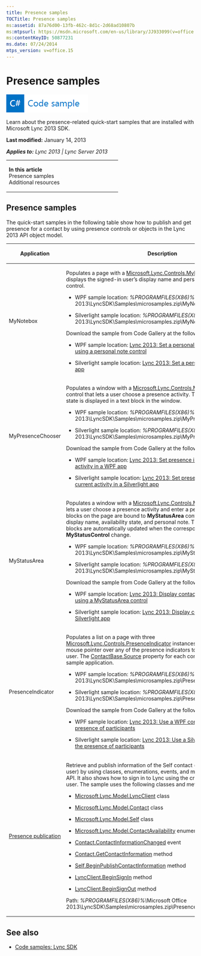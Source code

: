 ```yaml
---
title: Presence samples
TOCTitle: Presence samples
ms:assetid: 87a76d00-13fb-462c-8d1c-2d68ad10807b
ms:mtpsurl: https://msdn.microsoft.com/en-us/library/JJ933099(v=office.15)
ms:contentKeyID: 50877231
ms.date: 07/24/2014
mtps_version: v=office.15
---
```


# Presence samples

![Code sample topic](images/JJ937254.mod_icon_codesample_long(Office.15).png "Code sample topic")

Learn about the presence-related quick-start samples that are installed with Microsoft Lync 2013 SDK.

**Last modified:** January 14, 2013

***Applies to:** Lync 2013 | Lync Server 2013*

<table>
<colgroup>
<col style="width: 50%" />
<col style="width: 50%" />
</colgroup>
<tbody>
<tr class="odd">
<td><p><strong>In this article</strong><br />
Presence samples<br />
Additional resources</p></td>
<td><p></p></td>
</tr>
</tbody>
</table>

## Presence samples

The quick-start samples in the following table show how to publish and get presence for a contact by using presence controls or objects in the Lync 2013 API object model.

<table>
<colgroup>
<col style="width: 50%" />
<col style="width: 50%" />
</colgroup>
<thead>
<tr class="header">
<th><p>Application</p></th>
<th><p>Description</p></th>
</tr>
</thead>
<tbody>
<tr class="odd">
<td><p>MyNotebox</p></td>
<td><p>Populates a page with a <a href="https://msdn.microsoft.com/en-us/library/hh346137(v=office.15)">Microsoft.Lync.Controls.MyNoteBox</a> control and displays the signed-in user’s display name and personal note in a text entry control.</p>
<ul>
<li><p>WPF sample location: <em>%PROGRAMFILES(X86)%</em>\Microsoft Office 2013\LyncSDK\Samples\microsamples.zip\MyNoteBoxDesktop</p></li>
<li><p>Silverlight sample location: <em>%PROGRAMFILES(X86)%</em>\Microsoft Office 2013\LyncSDK\Samples\microsamples.zip\MyNoteBoxSilverlight</p></li>
</ul>
<p>Download the sample from Code Gallery at the following locations:</p>
<ul>
<li><p>WPF sample location: <a href="http://code.msdn.microsoft.com/lync-2013-set-a-personal-193337c9">Lync 2013: Set a personal note in a WPF app by using a personal note control</a></p></li>
<li><p>Silverlight sample location: <a href="http://code.msdn.microsoft.com/lync-2013-set-a-personal-e1a0899f">Lync 2013: Set a personal note in a Silverlight app</a></p></li>
</ul></td>
</tr>
<tr class="even">
<td><p>MyPresenceChooser</p></td>
<td><p>Populates a window with a <a href="https://msdn.microsoft.com/en-us/library/hh379434(v=office.15)">Microsoft.Lync.Controls.MyPresenceChooser</a> control that lets a user choose a presence activity. The resulting availability state is displayed in a text block in the window.</p>
<ul>
<li><p>WPF sample location: <em>%PROGRAMFILES(X86)%</em>\Microsoft Office 2013\LyncSDK\Samples\microsamples.zip\MyPresenceChooserDesktop</p></li>
<li><p>Silverlight sample location: <em>%PROGRAMFILES(X86)%</em>\Microsoft Office 2013\LyncSDK\Samples\microsamples.zip\MyPresenceChooserSilverlight</p></li>
</ul>
<p>Download the sample from Code Gallery at the following locations:</p>
<ul>
<li><p>WPF sample location: <a href="http://code.msdn.microsoft.com/lync-2013-set-presence-6ed5f212">Lync 2013: Set presence indicator and view current activity in a WPF app</a></p></li>
<li><p>Silverlight sample location: <a href="http://code.msdn.microsoft.com/lync-2013-set-presence-5a7b7727">Lync 2013: Set presence indicator and view current activity in a Silverlight app</a></p></li>
</ul></td>
</tr>
<tr class="odd">
<td><p>MyStatusArea</p></td>
<td><p>Populates a window with a <a href="https://msdn.microsoft.com/en-us/library/hh363503(v=office.15)">Microsoft.Lync.Controls.MyStatusArea</a> control that lets a user choose a presence activity and enter a personal note. Three text blocks on the page are bound to <strong>MyStatusArea</strong> control properties for user display name, availability state, and personal note. The text value of these text blocks are automatically updated when the corresponding properties of the <strong>MyStatusControl</strong> change.</p>
<ul>
<li><p>WPF sample location: <em>%PROGRAMFILES(X86)%</em>\Microsoft Office 2013\LyncSDK\Samples\microsamples.zip\MyStatusAreaDesktop</p></li>
<li><p>Silverlight sample location: <em>%PROGRAMFILES(X86)%</em>\Microsoft Office 2013\LyncSDK\Samples\microsamples.zip\MyStatusAreaSilverlight</p></li>
</ul>
<p>Download the sample from Code Gallery at the following locations:</p>
<ul>
<li><p>WPF sample location: <a href="http://code.msdn.microsoft.com/lync-2013-display-contact-81931a5f">Lync 2013: Display contact cards in a WPA app using a MyStatusArea control</a></p></li>
<li><p>Silverlight sample location: <a href="http://code.msdn.microsoft.com/lync-2013-display-contact-15ccbfc5">Lync 2013: Display contact cards in a Silverlight app</a></p></li>
</ul></td>
</tr>
<tr class="even">
<td><p>PresenceIndicator</p></td>
<td><p>Populates a list on a page with three <a href="https://msdn.microsoft.com/en-us/library/hh345947(v=office.15)">Microsoft.Lync.Controls.PresenceIndicator</a> instances. The user can hover a mouse pointer over any of the presence indicators to display a contact card a user. The <a href="https://msdn.microsoft.com/en-us/library/hh363511(v=office.15)">ContactBase.Source</a> property for each control instance is set by the sample application.</p>
<ul>
<li><p>WPF sample location: <em>%PROGRAMFILES(X86)%</em>\Microsoft Office 2013\LyncSDK\Samples\microsamples.zip\PresenceIndicatorDesktop</p></li>
<li><p>Silverlight sample location: <em>%PROGRAMFILES(X86)%</em>\Microsoft Office 2013\LyncSDK\Samples\microsamples.zip\PresenceIndicatorSilverlight</p></li>
</ul>
<p>Download the sample from Code Gallery at the following locations:</p>
<ul>
<li><p>WPF sample location: <a href="http://code.msdn.microsoft.com/lync-2013-use-a-wpf-4541b201">Lync 2013: Use a WPF control to indicate the presence of participants</a></p></li>
<li><p>Silverlight sample location: <a href="http://code.msdn.microsoft.com/lync-2013-use-a-silverlight-18a585be">Lync 2013: Use a Silverlight control to indicate the presence of participants</a></p></li>
</ul></td>
</tr>
<tr class="odd">
<td><p><a href="http://code.msdn.microsoft.com/lync-2013-use-the-lync-47ded7b4">Presence publication</a></p></td>
<td><p>Retrieve and publish information of the Self contact (the currently signed-in user) by using classes, enumerations, events, and methods of the Lync 2013 API. It also shows how to sign in to Lync using the credentials of the active user. The sample uses the following classes and methods:</p>
<ul>
<li><p><a href="https://msdn.microsoft.com/en-us/library/jj274980(v=office.15)">Microsoft.Lync.Model.LyncClient</a> class</p></li>
<li><p><a href="https://msdn.microsoft.com/en-us/library/jj266463(v=office.15)">Microsoft.Lync.Model.Contact</a> class</p></li>
<li><p><a href="https://msdn.microsoft.com/en-us/library/jj277683(v=office.15)">Microsoft.Lync.Model.Self</a> class</p></li>
<li><p><a href="https://msdn.microsoft.com/en-us/library/jj293978(v=office.15)">Microsoft.Lync.Model.ContactAvailability</a> enumeration</p></li>
<li><p><a href="https://msdn.microsoft.com/en-us/library/jj275543(v=office.15)">Contact.ContactInformationChanged</a> event</p></li>
<li><p><a href="https://msdn.microsoft.com/en-us/library/jj294012(v=office.15)">Contact.GetContactInformation</a> method</p></li>
<li><p><a href="https://msdn.microsoft.com/en-us/library/jj278107(v=office.15)">Self.BeginPublishContactInformation</a> method</p></li>
<li><p><a href="https://msdn.microsoft.com/en-us/library/jj274512(v=office.15)">LyncClient.BeginSignIn</a> method</p></li>
<li><p><a href="https://msdn.microsoft.com/en-us/library/jj277581(v=office.15)">LyncClient.BeginSignOut</a> method</p></li>
</ul>
<p>Path: <em>%PROGRAMFILES(X86)%\</em>Microsoft Office 2013\LyncSDK\Samples\microsamples.zip\PresencePublication</p></td>
</tr>
</tbody>
</table>

## See also

  - [Code samples: Lync SDK](code-samples-lync-sdk.md)

